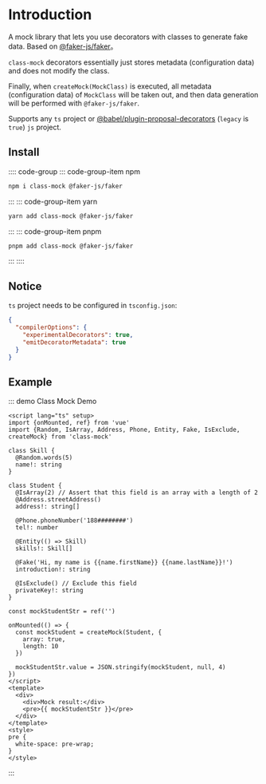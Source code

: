 # Introduction

A mock library that lets you use decorators with classes to generate fake data. Based on [@faker-js/faker](https://github.com/faker-js/faker)。

`class-mock` decorators essentially just stores metadata (configuration data) and does not modify the class.

Finally, when `createMock(MockClass)` is executed, all metadata (configuration data) of `MockClass` will be taken out, and then data generation will be performed with `@faker-js/faker`.

Supports any `ts` project or [@babel/plugin-proposal-decorators](https://babeljs.io/docs/en/babel-plugin-proposal-decorators) (`legacy` is `true`) `js` project.

## Install

:::: code-group
::: code-group-item npm

```bash
npm i class-mock @faker-js/faker
```

:::
::: code-group-item yarn

```bash
yarn add class-mock @faker-js/faker
```

:::
::: code-group-item pnpm

```bash
pnpm add class-mock @faker-js/faker
```

:::
::::

## Notice

`ts` project needs to be configured in `tsconfig.json`:

```json
{
  "compilerOptions": {
    "experimentalDecorators": true,
    "emitDecoratorMetadata": true
  }
}
```

## Example

::: demo Class Mock Demo

```vue app.vue
<script lang="ts" setup>
import {onMounted, ref} from 'vue'
import {Random, IsArray, Address, Phone, Entity, Fake, IsExclude, createMock} from 'class-mock'

class Skill {
  @Random.words(5)
  name!: string
}

class Student {
  @IsArray(2) // Assert that this field is an array with a length of 2
  @Address.streetAddress()
  address!: string[]

  @Phone.phoneNumber('188########')
  tel!: number

  @Entity(() => Skill)
  skills!: Skill[]

  @Fake('Hi, my name is {{name.firstName}} {{name.lastName}}!')
  introduction!: string

  @IsExclude() // Exclude this field
  privateKey!: string
}

const mockStudentStr = ref('')

onMounted(() => {
  const mockStudent = createMock(Student, {
    array: true,
    length: 10
  })

  mockStudentStr.value = JSON.stringify(mockStudent, null, 4)
})
</script>
<template>
  <div>
    <div>Mock result:</div>
    <pre>{{ mockStudentStr }}</pre>
  </div>
</template>
<style>
pre {
  white-space: pre-wrap;
}
</style>
```

:::
